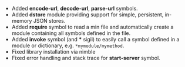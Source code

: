 * Added **encode-url**, **decode-url**, **parse-url** symbols.
* Added **dstore**  module providing support for simple, persistent, in-memory JSON stores.
* Added **require** symbol to read a min file and automatically create a module containing all symbols defined in the file.
* Added **invoke** symbol (and **\*** sigil) to easily call a symbol defined in a module or dictionary, e.g. `*mymodule/mymethod`.
* Fixed library installation via nimble
* Fixed error handling and stack trace for **start-server** symbol.

